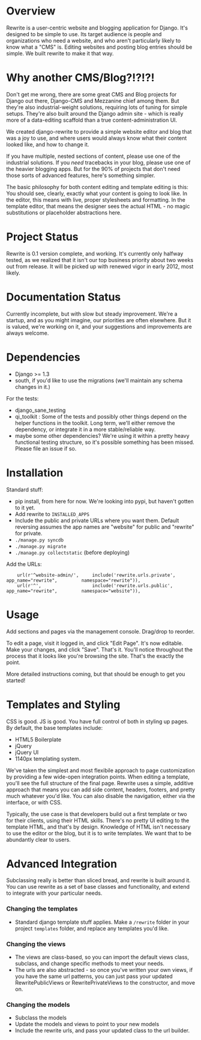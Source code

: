 Overview
========
Rewrite is a user-centric website and blogging application for Django.  It's designed to be simple to use. Its target audience is people and organizations who need a website, and who aren't particularly likely to know what a "CMS" is.  Editing websites and posting blog entries should be simple.  We built rewrite to make it that way.


Why another CMS/Blog?!?!?!
==========================

Don't get me wrong, there are some great CMS and Blog projects for Django out there, Django-CMS and Mezzanine chief among them.  But they're also industrial-weight solutions, requiring lots of tuning for simple setups.  They're also built around the Django admin site - which is really more of a data-editing scaffold than a true content-administration UI.  

We created django-rewrite to provide a simple website editor and blog that was a joy to use, and where users would always know what their content looked like, and how to change it.

If you have multiple, nested sections of content, please use one of the industrial solutions.  If you *need* tracebacks in your blog, please use one of the heavier blogging apps.  But for the 90% of projects that don't need those sorts of advanced features, here's something simpler.

The basic philosophy for both content editing and template editing is this: You should see, clearly, exactly what your content is going to look like.  In the editor, this means with live, proper stylesheets and formatting.  In the template editor, that means the designer sees the actual HTML - no magic substitutions or placeholder abstractions here.


Project Status
==============

Rewrite is 0.1 version complete, and working. It's currently only halfway tested, as we realized that it isn't our top business priority about two weeks out from release.  It will be picked up with renewed vigor in early 2012, most likely.  


Documentation Status
====================

Currently incomplete, but with slow but steady improvement. We're a startup, and as you might imagine, our priorities are often elsewhere.  But it is valued, we're working on it, and your suggestions and improvements are always welcome.


Dependencies
============
- Django >= 1.3
- south, if you'd like to use the migrations (we'll maintain any schema changes in it.)

For the tests:

- django_sane_testing
- qi_toolkit : Some of the tests and possibly other things depend on the helper functions in the toolkit. Long term, we'll either remove the dependency, or integrate it in a more stable/reliable way.
- maybe some other dependencies? We're using it within a pretty heavy functional testing structure, so it's possible something has been missed. Please file an issue if so. 

Installation
============
Standard stuff: 

* pip install, from here for now.  We're looking into pypi, but haven't gotten to it yet.
* Add rewrite to `INSTALLED_APPS`
* Include the public and private URLs where you want them. Default reversing assumes the app names are "website" for public and "rewrite" for private.
* `./manage.py syncdb`
* `./manage.py migrate`
* `./manage.py collectstatic` (before deploying)

Add the URLs:
```
	url(r'^website-admin/',     include('rewrite.urls.private',     app_name="rewrite",         namespace="rewrite")),
    url(r'^',              		include('rewrite.urls.public',      app_name="rewrite",         namespace="website")),
```
Usage
=====

Add sections and pages via the management console.  Drag/drop to reorder.

To edit a page, visit it logged in, and click "Edit Page".  It's now editable. Make your changes, and click "Save".  That's it. You'll notice throughout the process that it looks like you're browsing the site. That's the exactly the point.

More detailed instructions coming, but that should be enough to get you started!


Templates and Styling
=====================

CSS is good. JS is good.  You have full control of both in styling up pages.  By default, the base templates include:

* HTML5 Boilerplate
* jQuery
* jQuery UI
* 1140px templating system.

We've taken the simplest and most flexibile approach to page customization by providing a few wide-open integration points.  When editing a template, you'll see the full structure of the final page. Rewrite uses a simple, additive approach that means you can add side content, headers, footers, and pretty much whatever you'd like.  You can also disable the navigation, either via the interface, or with CSS.

Typically, the use case is that developers build out a first template or two for their clients, using their HTML skills.  There's no pretty UI editing to the template HTML, and that's by design. Knowledge of HTML isn't necessary to use the editor or the blog, but it is to write templates. We want that to be abundantly clear to users.


Advanced Integration
====================

Subclassing really is better than sliced bread, and rewrite is built around it.  You can use rewrite as a set of base classes and functionality, and extend to integrate with your particular needs.

### Changing the templates 

* Standard django template stuff applies. Make a `/rewrite` folder in your project `templates` folder, and replace any templates you'd like.

### Changing the views

* The views are class-based, so you can import the default views class, subclass, and change specific methods to meet your needs.
* The urls are also abstracted - so once you've written your own views, if you have the same url patterns, you can just pass your updated RewritePublicViews or RewritePrivateViews to the constructor, and move on.

### Changing the models

* Subclass the models
* Update the models and views to point to your new models
* Include the rewrite urls, and pass your updated class to the url builder.

